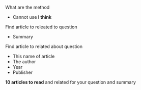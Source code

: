 What are the method
- Cannot use **I think**


Find article to releated to question
- Summary



Find article to related about question 



- This name of article
- The author
- Year 
- Publisher



**10 articles to read** and related for your question and summary